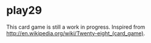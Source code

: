 play29
======

This card game is still a work in progress. Inspired from http://en.wikipedia.org/wiki/Twenty-eight_(card_game).
